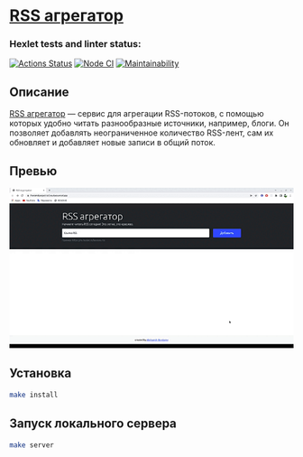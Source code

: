 # [RSS агрегатор](https://frontend-project-lvl3-nu-two.vercel.app/)

### Hexlet tests and linter status:
[![Actions Status](https://github.com/Aleksandr-Bondarev/frontend-project-lvl3/workflows/hexlet-check/badge.svg)](https://github.com/Aleksandr-Bondarev/frontend-project-lvl3/actions)
[![Node CI](https://github.com/Aleksandr-Bondarev/frontend-project-lvl3/actions/workflows/NodeCI.yml/badge.svg)](https://github.com/Aleksandr-Bondarev/frontend-project-lvl3/actions/workflows/NodeCI.yml)
[![Maintainability](https://api.codeclimate.com/v1/badges/0208383590b92b500bb5/maintainability)](https://codeclimate.com/github/Aleksandr-Bondarev/frontend-project-lvl3/maintainability)

## Описание
[RSS агрегатор](https://frontend-project-lvl3-nu-two.vercel.app/) — сервис для агрегации RSS-потоков, с помощью которых удобно читать разнообразные источники, например, блоги. Он позволяет добавлять неограниченное количество RSS-лент, сам их обновляет и добавляет новые записи в общий поток.

## Превью
![image](RSS_Demo.gif)

## Установка

```sh
make install
```

## Запуск локального сервера

```sh
make server
```
